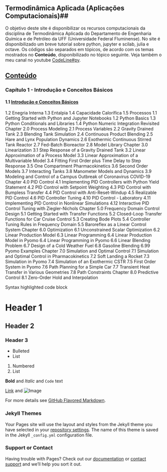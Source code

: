 ## Termodinâmica Aplicada (Aplicações Computacionais)##

O objetivo deste site é disponibilizar os recursos computacionais da disciplina de Termodinâmica Aplicada do Departamento de Engenharia Química e de Petróleo da UFF (Universidade Federal Fluminense). No site é disponibilizado um breve tutorial sobre python, jupyter e scilab, julia e octave. Os códigos são separados em tópicos, de acordo com os temas mostrados no **Conteúdo**, disponibilizado no tópico seguinte. Veja também o meu canal no youtube 
[CodeLine#py](https://neoeq.github.io/Termodinamica/).

## [Conteúdo](https://nbviewer.jupyter.org/github/NEOEQ/Termodinamica/blob/main/Cópia_de_Gravity_Drained_Tank.ipynb)

### Capítulo 1 - Introdução e Conceitos Básicos #
#### 1.1 [Introdução e Conceitos Básicos](https://nbviewer.jupyter.org/github/NEOEQ/Termodinamica/blob/main/inicio.ipynb) ####
1.2 Enegria Interna
1.3 Entalpia
1.4 Capacidade Calorífica
1.5 Processos 
1.1 Getting Started with Python and Jupyter Notebooks
1.2 Python Basics
1.3 Python Conditionals and Libraries
1.4 Python Numeric Integration Revisited
Chapter 2.0 Process Modeling
2.1 Process Variables
2.2 Gravity Drained Tank
2.3 Blending Tank Simulation
2.4 Continuous Product Blending
2.5 Hare and Lynx Population Dynamics
2.6 Exothermic Continuous Stirred Tank Reactor
2.7 Fed-Batch Bioreactor
2.8 Model Library
Chapter 3.0 Linearization
3.1 Step Response of a Gravity Drained Tank
3.2 Linear Approximation of a Process Model
3.3 Linear Approximation of a Multivariable Model
3.4 Fitting First Order plus Time Delay to Step Response
3.5 One Compartment Pharmacokinetics
3.6 Second Order Models
3.7 Interacting Tanks
3.8 Manometer Models and Dynamics
3.9 Modeling and Control of a Campus Outbreak of Coronavirus COVID-19
Chapter 4.0 PID Control
4.1 Implementing PID Controllers with Python Yield Statement
4.2 PID Control with Setpoint Weighting
4.3 PID Control with Bumpless Transfer
4.4 PID Control with Anti-Reset-Windup
4.5 Realizable PID Control
4.6 PID Controller Tuning
4.10 PID Control - Laboratory
4.11 Implementing PID Control in Nonlinear Simulations
4.12 Interactive PID Control Tuning with Ziegler-Nichols
Chapter 5.0 Frequency Domain Control Design
5.1 Getting Started with Transfer Functions
5.2 Closed-Loop Transfer Functions for Car Cruise Control
5.3 Creating Bode Plots
5.4 Controller Tuning Rules in Frequency Domain
5.5 Baroreflex as a Linear Control System
Chapter 6.0 Optimization
6.1 Unconstrained Scalar Optimization
6.2 Linear Production Model
6.3 Linear Programming
6.4 Linear Production Model in Pyomo
6.4 Linear Programming in Pyomo
6.6 Linear Blending Problem
6.7 Design of a Cold Weather Fuel
6.8 Gasoline Blending
6.99 Pyomo Examples
Chapter 7.0 Simulation and Optimal Control
7.1 Simulation and Optimal Control in Pharmacokinetics
7.2 Soft Landing a Rocket
7.3 Simulation in Pyomo
7.4 Simulation of an Exothermic CSTR
7.5 First Order System in Pyomo
7.6 Path Planning for a Simple Car
7.7 Transient Heat Transfer in Various Geometries
7.8 Path Constraints
Chapter 8.0 Predictive Control
8.1 Zero-Order Hold and Interpolation

Syntax highlighted code block

# Header 1
## Header 2
### Header 3

- Bulleted
- List

1. Numbered
2. List

**Bold** and _Italic_ and `Code` text

[Link](url) and ![Image](src)


For more details see [GitHub Flavored Markdown](https://guides.github.com/features/mastering-markdown/).

### Jekyll Themes

Your Pages site will use the layout and styles from the Jekyll theme you have selected in your [repository settings](https://github.com/NEOEQ/Termodinamica/settings). The name of this theme is saved in the Jekyll `_config.yml` configuration file.

### Support or Contact

Having trouble with Pages? Check out our [documentation](https://docs.github.com/categories/github-pages-basics/) or [contact support](https://support.github.com/contact) and we’ll help you sort it out.

